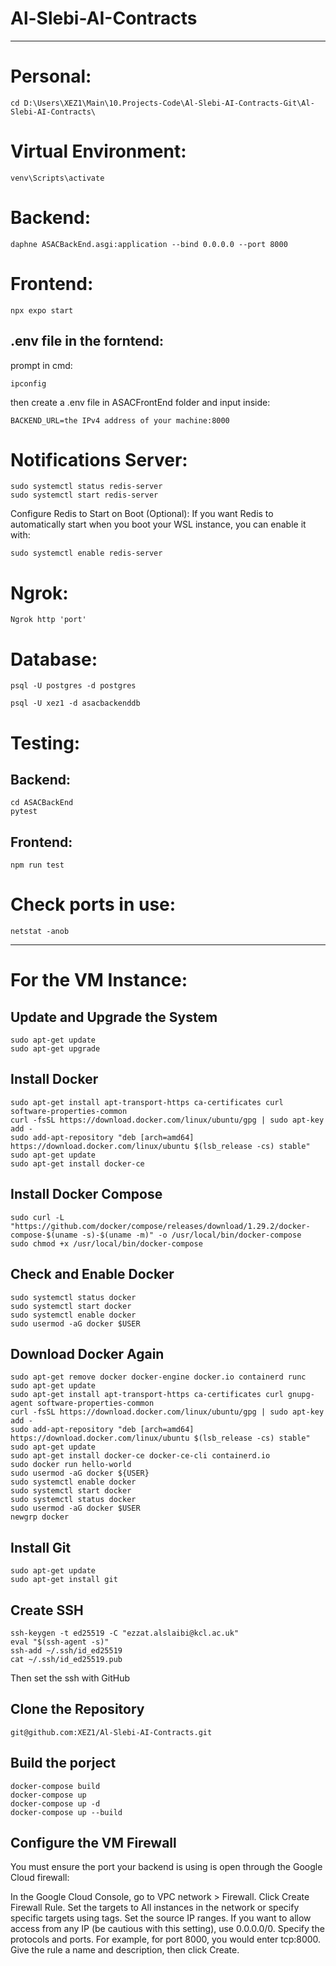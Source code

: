 # Al-Slebi-AI-Contracts
---


# Personal:
```
cd D:\Users\XEZ1\Main\10.Projects-Code\Al-Slebi-AI-Contracts-Git\Al-Slebi-AI-Contracts\
```


# Virtual Environment: 
```
venv\Scripts\activate
```


# Backend:
```
daphne ASACBackEnd.asgi:application --bind 0.0.0.0 --port 8000
```


# Frontend:
```
npx expo start
```


## .env file in the forntend:
prompt in cmd: 
```
ipconfig
```
then create a .env file in ASACFrontEnd folder and input inside:
```
BACKEND_URL=the IPv4 address of your machine:8000
```


# Notifications Server:
```
sudo systemctl status redis-server
sudo systemctl start redis-server
```
Configure Redis to Start on Boot (Optional): If you want Redis to automatically start when you boot your WSL instance, you can enable it with:
```
sudo systemctl enable redis-server
```


# Ngrok:
```
Ngrok http 'port'
```


# Database:
```
psql -U postgres -d postgres
```
```
psql -U xez1 -d asacbackenddb
```


# Testing:

## Backend:
```
cd ASACBackEnd
pytest
```

## Frontend:
```
npm run test
```

# Check ports in use:
```
netstat -anob
```


----

# For the VM Instance:

## Update and Upgrade the System
```
sudo apt-get update
sudo apt-get upgrade
```

## Install Docker
```
sudo apt-get install apt-transport-https ca-certificates curl software-properties-common
curl -fsSL https://download.docker.com/linux/ubuntu/gpg | sudo apt-key add -
sudo add-apt-repository "deb [arch=amd64] https://download.docker.com/linux/ubuntu $(lsb_release -cs) stable"
sudo apt-get update
sudo apt-get install docker-ce
```

## Install Docker Compose
```
sudo curl -L "https://github.com/docker/compose/releases/download/1.29.2/docker-compose-$(uname -s)-$(uname -m)" -o /usr/local/bin/docker-compose
sudo chmod +x /usr/local/bin/docker-compose
```

## Check and Enable Docker
```
sudo systemctl status docker
sudo systemctl start docker
sudo systemctl enable docker
sudo usermod -aG docker $USER
```

## Download Docker Again
```
sudo apt-get remove docker docker-engine docker.io containerd runc
sudo apt-get update
sudo apt-get install apt-transport-https ca-certificates curl gnupg-agent software-properties-common
curl -fsSL https://download.docker.com/linux/ubuntu/gpg | sudo apt-key add -
sudo add-apt-repository "deb [arch=amd64] https://download.docker.com/linux/ubuntu $(lsb_release -cs) stable"
sudo apt-get update
sudo apt-get install docker-ce docker-ce-cli containerd.io
sudo docker run hello-world
sudo usermod -aG docker ${USER}
sudo systemctl enable docker
sudo systemctl start docker
sudo systemctl status docker
sudo usermod -aG docker $USER
newgrp docker

```

## Install Git
```
sudo apt-get update
sudo apt-get install git
```

## Create SSH
```
ssh-keygen -t ed25519 -C "ezzat.alslaibi@kcl.ac.uk"
eval "$(ssh-agent -s)"
ssh-add ~/.ssh/id_ed25519
cat ~/.ssh/id_ed25519.pub
```
Then set the ssh with GitHub

## Clone the Repository
```
git@github.com:XEZ1/Al-Slebi-AI-Contracts.git
```

## Build the porject
```
docker-compose build
docker-compose up
docker-compose up -d
docker-compose up --build 
```

## Configure the VM Firewall

You must ensure the port your backend is using is open through the Google Cloud firewall:

In the Google Cloud Console, go to VPC network > Firewall.
Click Create Firewall Rule.
Set the targets to All instances in the network or specify specific targets using tags.
Set the source IP ranges. If you want to allow access from any IP (be cautious with this setting), use 0.0.0.0/0.
Specify the protocols and ports. For example, for port 8000, you would enter tcp:8000.
Give the rule a name and description, then click Create.

